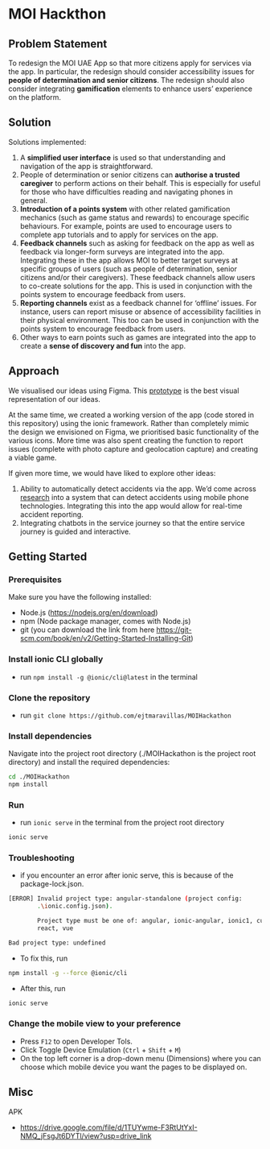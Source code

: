 # MOI Hackthon

## Problem Statement
To redesign the MOI UAE App so that more citizens apply for services via the app. In particular, the redesign should consider accessibility issues for **people of determination and senior citizens**. The redesign should also consider integrating **gamification** elements to enhance users’ experience on the platform. 

## Solution
Solutions implemented: 
1.	A **simplified user interface** is used so that understanding and navigation of the app is straightforward.
2.	People of determination or senior citizens can **authorise a trusted caregiver** to perform actions on their behalf. This is especially for useful for those who have difficulties reading and navigating phones in general. 
3.	**Introduction of a points system** with other related gamification mechanics (such as game status and rewards) to encourage specific behaviours. For example, points are used to encourage users to complete app tutorials and to apply for services on the app. 
4.	**Feedback channels** such as asking for feedback on the app as well as feedback via longer-form surveys are integrated into the app. Integrating these in the app allows MOI to better target surveys at specific groups of users (such as people of determination, senior citizens and/or their caregivers). These feedback channels allow users to co-create solutions for the app. This is used in conjunction with the points system to encourage feedback from users. 
5.	**Reporting channels** exist as a feedback channel for ‘offline’ issues. For instance, users can report misuse or absence of accessibility facilities in their physical environment. This too can be used in conjunction with the points system to encourage feedback from users. 
6.	Other ways to earn points such as games are integrated into the app to create a **sense of discovery and fun** into the app. 

## Approach
We visualised our ideas using Figma. This [prototype](https://www.figma.com/proto/hj5UAqNIwyWJgQ5gMgHk92/MOI?page-id=0%3A1&node-id=208-5409&viewport=-983%2C416%2C0.13&t=j0Z1ycdxIDhtfx4D-1&scaling=min-zoom&starting-point-node-id=208%3A5409) is the best visual representation of our ideas. 

At the same time, we created a working version of the app (code stored in this repository) using the ionic framework. Rather than completely mimic the design we envisioned on Figma, we prioritised basic functionality of the various icons. More time was also spent creating the function to report issues (complete with photo capture and geolocation capture) and creating a viable game. 

If given more time, we would have liked to explore other ideas:
1.	Ability to automatically detect accidents via the app. We’d come across [research](https://ieeexplore.ieee.org/document/8123430) into a system that can detect accidents using mobile phone technologies. Integrating this into the app would allow for real-time accident reporting.
2.	Integrating chatbots in the service journey so that the entire service journey is guided and interactive. 


## Getting Started

### Prerequisites
Make sure you have the following installed:

- Node.js (https://nodejs.org/en/download)
- npm (Node package manager, comes with Node.js)
- git (you can download the link from here https://git-scm.com/book/en/v2/Getting-Started-Installing-Git)

### Install ionic CLI globally

- run `npm install -g @ionic/cli@latest` in the terminal

### Clone the repository

- run `git clone https://github.com/ejtmaravillas/MOIHackathon`

### Install dependencies

Navigate into the project root directory (./MOIHackathon is the project root directory) and install the required dependencies:

```bash
cd ./MOIHackathon 
npm install
```

### Run

- run `ionic serve` in the terminal from the project root directory

```bash
ionic serve
```
### Troubleshooting

- if you encounter an error after ionic serve, this is because of the package-lock.json.

```bash
[ERROR] Invalid project type: angular-standalone (project config:
        .\ionic.config.json).

        Project type must be one of: angular, ionic-angular, ionic1, custom,   
        react, vue

Bad project type: undefined
```

- To fix this, run 
```bash
npm install -g --force @ionic/cli
```

- After this, run
```bash
ionic serve
```
### Change the mobile view to your preference

- Press `F12` to open Developer Tols.
- Click Toggle Device Emulation (`Ctrl` + `Shift` + `M`)
- On the top left corner is a drop-down menu (Dimensions) where you can choose which mobile device you want the pages to be displayed on.

## Misc
APK
- https://drive.google.com/file/d/1TUYwme-F3RtUtYxI-NMQ_jFsgJt6DYTl/view?usp=drive_link
